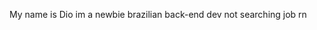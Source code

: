 My name is Dio
im a newbie brazilian back-end dev
not searching job rn

<!---
Ildioumano/Ildioumano is a ✨ special ✨ repository because its `README.md` (this file) appears on your GitHub profile.
You can click the Preview link to take a look at your changes.
--->
